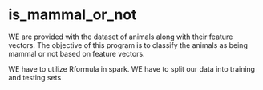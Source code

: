 # is_mammal_or_not


WE are provided with the dataset of animals along with their feature vectors. The objective of this program is to classify the animals as being mammal or not based on feature vectors.

WE have to utilize Rformula in spark. WE have to split our data into training and testing sets
